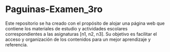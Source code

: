 # Paguinas-Examen_3ro
Este repositorio se ha creado con el propósito de alojar una página web que contiene los materiales de estudio y actividades escolares correspondientes a las asignaturas [n1, n2, n3]. Su objetivo es facilitar el acceso y organización de los contenidos para un mejor aprendizaje y referencia.
